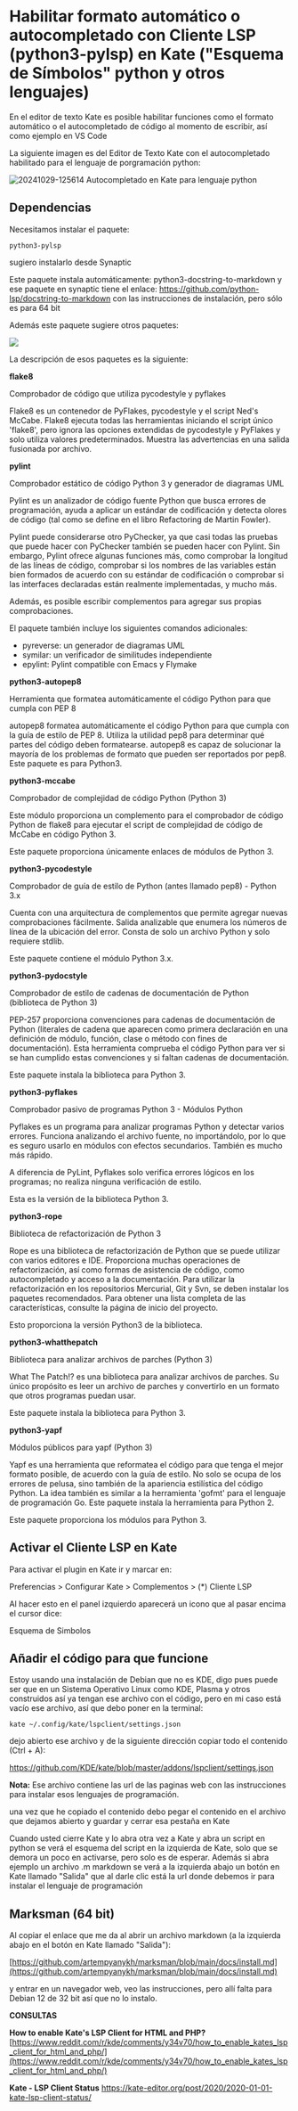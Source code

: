 
# Habilitar formato automático o autocompletado con Cliente LSP (python3-pylsp) en Kate ("Esquema de Símbolos" python y otros lenguajes)

En el editor de texto Kate es posible habilitar funciones como el formato automático o el autocompletado de código al momento de escribir, así como ejemplo en VS Code

La siguiente imagen es del Editor de Texto Kate con el autocompletado habilitado para el lenguaje de porgramación python:

 ![20241029-125614 Autocompletado en Kate para lenguaje python](vx_images/145565712289300.webp)



## Dependencias
Necesitamos instalar el paquete:

```
python3-pylsp
```

sugiero instalarlo desde Synaptic

Este paquete instala automáticamente: python3-docstring-to-markdown y ese paquete en synaptic tiene el enlace: https://github.com/python-lsp/docstring-to-markdown con las instrucciones de instalación, pero sólo es para 64 bit

Además este paquete sugiere otros paquetes:


![](vx_images/466971604635915.webp)


La descripción de esos paquetes es la siguiente:


**flake8**

Comprobador de código que utiliza pycodestyle y pyflakes

Flake8 es un contenedor de PyFlakes, pycodestyle y el script Ned's McCabe.
Flake8 ejecuta todas las herramientas iniciando el script único 'flake8', pero ignora
las opciones extendidas de pycodestyle y PyFlakes y solo utiliza valores predeterminados. Muestra
las advertencias en una salida fusionada por archivo.

**pylint**

Comprobador estático de código Python 3 y generador de diagramas UML

Pylint es un analizador de código fuente Python que busca errores de programación, ayuda a aplicar un estándar de codificación y detecta olores de código (tal como se define en el libro Refactoring de Martin Fowler).

Pylint puede considerarse otro PyChecker, ya que casi todas las pruebas que puede hacer con PyChecker también se pueden hacer con Pylint. Sin embargo, Pylint
ofrece algunas funciones más, como comprobar la longitud de las líneas de código, comprobar si los nombres de las variables están bien formados de acuerdo con su estándar de codificación o comprobar si las interfaces declaradas están realmente implementadas,
y mucho más.

Además, es posible escribir complementos para agregar sus propias comprobaciones.

El paquete también incluye los siguientes comandos adicionales:

* pyreverse: un generador de diagramas UML
* symilar: un verificador de similitudes independiente
* epylint: Pylint compatible con Emacs y Flymake


**python3-autopep8**

Herramienta que formatea automáticamente el código Python para que cumpla con PEP 8

autopep8 formatea automáticamente el código Python para que cumpla con la guía de estilo
de PEP 8. Utiliza la utilidad pep8 para determinar qué partes del código deben formatearse. autopep8 es capaz de solucionar la mayoría de los problemas de formato que
pueden ser reportados por pep8. Este paquete es para Python3.

**python3-mccabe**

Comprobador de complejidad de código Python (Python 3)

Este módulo proporciona un complemento para el comprobador de código Python de flake8 para ejecutar el script de complejidad de código de McCabe en código Python 3.

Este paquete proporciona únicamente enlaces de módulos de Python 3.

**python3-pycodestyle**

Comprobador de guía de estilo de Python (antes llamado pep8) - Python 3.x

Cuenta con una arquitectura de complementos que permite agregar nuevas comprobaciones fácilmente.
Salida analizable que enumera los números de línea de la ubicación del error. Consta de
solo un archivo Python y solo requiere stdlib.

Este paquete contiene el módulo Python 3.x.

**python3-pydocstyle**

Comprobador de estilo de cadenas de documentación de Python (biblioteca de Python 3)

PEP-257 proporciona convenciones para cadenas de documentación de Python (literales de cadena que
aparecen como primera declaración en una definición de módulo, función, clase o método
con fines de documentación). Esta herramienta comprueba el código Python para ver si se han cumplido estas convenciones y si faltan cadenas de documentación.

Este paquete instala la biblioteca para Python 3.

**python3-pyflakes**

Comprobador pasivo de programas Python 3 - Módulos Python

Pyflakes es un programa para analizar programas Python y detectar varios
errores. Funciona analizando el archivo fuente, no importándolo, por lo que
es seguro usarlo en módulos con efectos secundarios. También es mucho más rápido.

A diferencia de PyLint, Pyflakes solo verifica errores lógicos en los programas;
no realiza ninguna verificación de estilo.

Esta es la versión de la biblioteca Python 3.

**python3-rope**

Biblioteca de refactorización de Python 3

Rope es una biblioteca de refactorización de Python que se puede utilizar con varios editores
e IDE. Proporciona muchas operaciones de refactorización, así como formas de asistencia de código, como autocompletado y acceso a la documentación. Para utilizar la
refactorización en los repositorios Mercurial, Git y Svn, se deben instalar los paquetes recomendados. Para obtener una lista completa de las características, consulte la página de inicio del proyecto.

Esto proporciona la versión Python3 de la biblioteca.

**python3-whatthepatch**

Biblioteca para analizar archivos de parches (Python 3)

What The Patch!? es una biblioteca para analizar archivos de parches. Su único propósito
es leer un archivo de parches y convertirlo en un formato que otros
programas puedan usar.

Este paquete instala la biblioteca para Python 3.

**python3-yapf**

Módulos públicos para yapf (Python 3)

Yapf es una herramienta que reformatea el código para que tenga el mejor formato posible, de acuerdo con la
guía de estilo. No solo se ocupa de los errores de pelusa, sino también de la
apariencia estilística del código Python. La idea también es similar a la herramienta 'gofmt'
para el lenguaje de programación Go. Este paquete instala la herramienta para Python 2.

Este paquete proporciona los módulos para Python 3.


## Activar el Cliente LSP en Kate

Para activar el plugin en Kate ir y marcar en:

Preferencias > Configurar Kate >  Complementos > (*) Cliente LSP

Al hacer esto en el panel izquierdo aparecerá un icono que al pasar encima el cursor dice:

Esquema de Simbolos


## Añadir el código para que funcione
Estoy usando una instalación de Debian que no es KDE, digo pues puede ser que en un Sistema Operativo Linux como KDE, Plasma y otros construidos así ya tengan ese archivo con el código, pero en mi caso está vacío ese archivo, así que debo poner en la terminal:

```
kate ~/.config/kate/lspclient/settings.json
```

dejo abierto ese archivo y de la siguiente dirección copiar todo el contenido (Ctrl + A):

[https://github.com/KDE/kate/blob/master/addons/lspclient/settings.json
](https://github.com/KDE/kate/blob/master/addons/lspclient/settings.json)

**Nota:** Ese archivo contiene las url de las paginas web con las instrucciones para instalar esos lenguajes de programación.

una vez que he copiado el contenido debo pegar el contenido en el archivo que dejamos abierto y guardar y cerrar esa pestaña en Kate

Cuando usted cierre Kate y lo abra otra vez a Kate y abra un script en python se verá el esquema del script en la izquierda de Kate, solo que se demora un poco en activarse, pero solo es de esperar. Además si abra ejemplo un archivo .m markdown se verá a la izquierda abajo un botón en Kate llamado "Salida" que al darle clic está la url donde debemos ir para instalar el lenguaje de programación


## Marksman (64 bit)

Al copiar el enlace que me da al abrir un archivo markdown (a la izquierda abajo en el botón en Kate llamado "Salida"):

[https://github.com/artempyanykh/marksman/blob/main/docs/install.md](https://github.com/artempyanykh/marksman/blob/main/docs/install.md)

y entrar en un navegador web, veo las instrucciones, pero allí falta para Debian 12 de 32 bit así que no lo instalo.






  
**CONSULTAS**

**How to enable Kate's LSP Client for HTML and PHP?**
[https://www.reddit.com/r/kde/comments/y34v70/how_to_enable_kates_lsp_client_for_html_and_php/](https://www.reddit.com/r/kde/comments/y34v70/how_to_enable_kates_lsp_client_for_html_and_php/)

**Kate - LSP Client Status**
[https://kate-editor.org/post/2020/2020-01-01-kate-lsp-client-status/ ](https://kate-editor.org/post/2020/2020-01-01-kate-lsp-client-status/%20)
